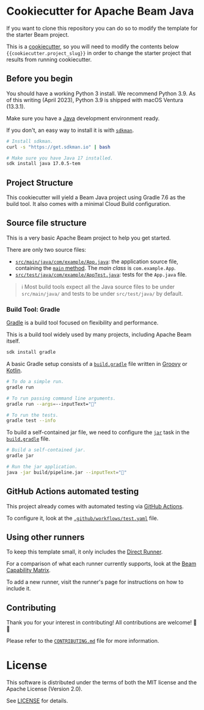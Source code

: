 # Cookiecutter for Apache Beam Java 

If you want to clone this repository you can do so to modify the template for the starter Beam project.

This is a [cookiecutter](https://cookiecutter.readthedocs.io/en/stable/README.html), so you will need to modify the contents below `{{cookiecutter.project_slug}}`
in order to change the starter project that results from running cookiecutter.

## Before you begin

You should have a working Python 3 install. We recommend Python 3.9. As of this writing (April 2023), Python 3.9 is shipped with macOS Ventura (13.3.1).

Make sure you have a [Java](https://en.wikipedia.org/wiki/Java_%28programming_language%29) development environment ready.

If you don't, an easy way to install it is with [`sdkman`](https://sdkman.io).

```sh
# Install sdkman.
curl -s "https://get.sdkman.io" | bash

# Make sure you have Java 17 installed.
sdk install java 17.0.5-tem
```

## Project Structure

This cookiecutter will yield a Beam Java project using Gradle 7.6 as the build tool. It also 
comes with a minimal Cloud Build configuration.

## Source file structure

This is a very basic Apache Beam project to help you get started.

There are only two source files:

* [`src/main/java/com/example/App.java`](src/main/java/com/example/App.java): the application source file, containing the [`main` method](src/main/java/com/example/App.java). The _main class_ is `com.example.App`.
* [`src/test/java/com/example/AppTest.java`](src/test/java/com/example/AppTest.java): tests for the `App.java` file.

> ℹ️ Most build tools expect all the Java source files to be under `src/main/java/` and tests to be under `src/test/java/` by default.

### Build Tool: Gradle

[Gradle](https://gradle.org) is a build tool focused on flexibility and performance.

This is a build tool widely used by many projects, including Apache Beam itself.

```sh
sdk install gradle
```

A basic Gradle setup consists of a [`build.gradle`](build.gradle) file written in [Groovy](https://groovy-lang.org) or [Kotlin](https://kotlinlang.org).

```sh
# To do a simple run.
gradle run

# To run passing command line arguments.
gradle run --args=--inputText="🎉"

# To run the tests.
gradle test --info
```

To build a self-contained jar file, we need to configure the [`jar`](https://docs.gradle.org/current/dsl/org.gradle.api.tasks.bundling.Jar.html) task in the [`build.gradle`](build.gradle) file.

```sh
# Build a self-contained jar.
gradle jar

# Run the jar application.
java -jar build/pipeline.jar --inputText="🎉"
```

## GitHub Actions automated testing

This project already comes with automated testing via [GitHub Actions](https://github.com/features/actions).

To configure it, look at the [`.github/workflows/test.yaml`](.github/workflows/test.yaml) file.

## Using other runners

To keep this template small, it only includes the [Direct Runner](https://beam.apache.org/documentation/runners/direct/).

For a comparison of what each runner currently supports, look at the [Beam Capability Matrix](https://beam.apache.org/documentation/runners/capability-matrix/).

To add a new runner, visit the runner's page for instructions on how to include it.

## Contributing

Thank you for your interest in contributing!
All contributions are welcome! 🎉🎊

Please refer to the [`CONTRIBUTING.md`](CONTRIBUTING.md) file for more information.

# License

This software is distributed under the terms of both the MIT license and the
Apache License (Version 2.0).

See [LICENSE](LICENSE) for details.
